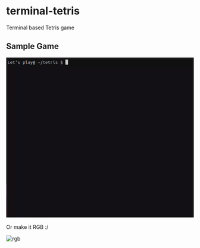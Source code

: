 # terminal-tetris
Terminal based Tetris game


## Sample Game

![Sample](./static/output.gif)

Or make it RGB :/

![rgb](./static/output_rgb.gif)
